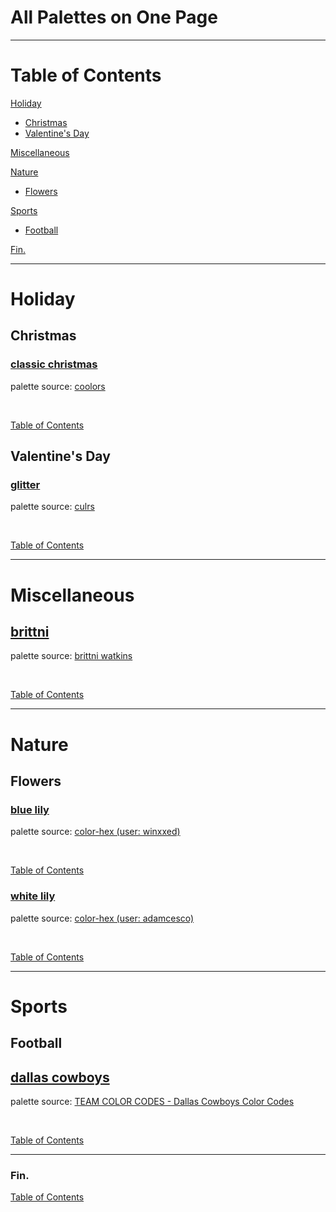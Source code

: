 <!--suppress JSUnresolvedLibraryURL -->
<!-- Coolors Palette Widget -->
<script src="https://coolors.co/palette-widget/widget.js"></script>

# All Palettes on One Page

----

# Table of Contents

[Holiday](#holiday)
  * [Christmas](#christmas)
  * [Valentine's Day](#valentines-day)

[Miscellaneous](#miscellaneous)

[Nature](#nature)
  * [Flowers](#flowers)

[Sports](#sports)
  * [Football](#football)

[Fin.](#fin)

----

# Holiday

## Christmas

### [classic christmas](./holidays/christmas/christmas-palettes.md#classic-christmas)

palette source:
<a href="https://coolors.co/palette/bb010b-cd1624-006f57-23856d-faf8f8" target="_blank" rel="noopener noreferrer">coolors</a>

<!-- Coolors Palette Widget -->
<script data-id="048851888975141655">new CoolorsPaletteWidget("048851888975141655", ["bc010a","d01625","007058","23856d","fbf9f9"],"classic christmas"); </script>
<br/>

[Table of Contents](#table-of-contents)

## Valentine's Day

### [glitter](./holidays/valentines-day/valentines-day-palettes.md#glitter)

palette source:
<a href="https://culrs.com/palette/fce4ecf8bbd0f48fb1f06292ec407a" target="_blank" rel="noopener noreferrer">culrs</a>

<!-- Coolors Palette Widget -->
<script data-id="09635237276120507">new CoolorsPaletteWidget("09635237276120507", ["fce3ec","f8b9ce","f490b1","f06090","ec417a"],"glitter"); </script>
<br/>

[Table of Contents](#table-of-contents)

----

# Miscellaneous

## [brittni](./miscellaneous/miscellaneous-palettes.md#brittni)

palette source:
<a href="https://github.com/blwatkins" target="_blank" rel="noopener noreferrer">brittni watkins</a>

<!-- Coolors Palette Widget -->
<script data-id="03724492652337519">new CoolorsPaletteWidget("03724492652337519", ["121212","0437f1","ff6bb5","0fff4f","7a00f5"],"brittni"); </script>
<br/>

[Table of Contents](#table-of-contents)

----

# Nature

## Flowers

### [blue lily](nature/flowers/flowers-palettes.md#blue-lily)

palette source:
<a href="https://www.color-hex.com/color-palette/1040636" target="_blank" rel="noopener noreferrer">color-hex (user: winxxed)</a>

<!-- Coolors Palette Widget -->
<script data-id="05684644562469574">new CoolorsPaletteWidget("05684644562469574", ["f0f3f4","fafeff","7dced8","1d90af","3b2212"],"blue lily"); </script>
<br/>

[Table of Contents](#table-of-contents)

### [white lily](nature/flowers/flowers-palettes.md#white-lily)

palette source:
<a href="https://www.color-hex.com/color-palette/1039504" target="_blank" rel="noopener noreferrer">color-hex (user: adamcesco)</a>

<!-- Coolors Palette Widget -->
<script data-id="08679171490640973">new CoolorsPaletteWidget("08679171490640973", ["fafbef","b1c69f","5f8661","d6d6ff","aeaed6"],"white lily"); </script>
<br/>

[Table of Contents](#table-of-contents)

----

# Sports

## Football

## [dallas cowboys](./sports/football/football-palettes.md#dallas-cowboys)

palette source:
<a href="https://teamcolorcodes.com/dallas-cowboys-color-codes/" target="_blank" rel="noopener noreferrer">TEAM COLOR CODES - Dallas Cowboys Color Codes</a>

<!-- Coolors Palette Widget -->
<script data-id="009411858208226276">new CoolorsPaletteWidget("009411858208226276", ["041e43","869498","ffffff","7e9594","003494"],"dallas cowboys"); </script>
<br/>

[Table of Contents](#table-of-contents)

----

### Fin.

[Table of Contents](#table-of-contents)
